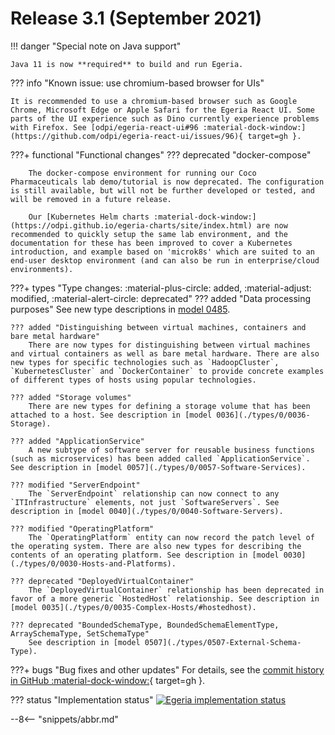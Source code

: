 <!-- SPDX-License-Identifier: CC-BY-4.0 -->
<!-- Copyright Contributors to the Egeria project. -->

# Release 3.1 (September 2021)

!!! danger "Special note on Java support"

    Java 11 is now **required** to build and run Egeria.

??? info "Known issue: use chromium-based browser for UIs"

    It is recommended to use a chromium-based browser such as Google Chrome, Microsoft Edge or Apple Safari for the Egeria React UI. Some parts of the UI experience such as Dino currently experience problems with Firefox. See [odpi/egeria-react-ui#96 :material-dock-window:](https://github.com/odpi/egeria-react-ui/issues/96){ target=gh }.

???+ functional "Functional changes"
    ??? deprecated "docker-compose"

        The docker-compose environment for running our Coco Pharmaceuticals lab demo/tutorial is now deprecated. The configuration is still available, but will not be further developed or tested, and will be removed in a future release.

        Our [Kubernetes Helm charts :material-dock-window:](https://odpi.github.io/egeria-charts/site/index.html) are now recommended to quickly setup the same lab environment, and the documentation for these has been improved to cover a Kubernetes introduction, and example based on 'microk8s' which are suited to an end-user desktop environment (and can also be run in enterprise/cloud environments).

???+ types "Type changes: :material-plus-circle: added, :material-adjust: modified, :material-alert-circle: deprecated"
    ??? added "Data processing purposes"
        See new type descriptions in [model 0485](./types/4/0485-Data-Processing-Purposes).

    ??? added "Distinguishing between virtual machines, containers and bare metal hardware"
        There are now types for distinguishing between virtual machines and virtual containers as well as bare metal hardware. There are also new types for specific technologies such as `HadoopCluster`, `KubernetesCluster` and `DockerContainer` to provide concrete examples of different types of hosts using popular technologies.

    ??? added "Storage volumes"
        There are new types for defining a storage volume that has been attached to a host. See description in [model 0036](./types/0/0036-Storage).

    ??? added "ApplicationService"
        A new subtype of software server for reusable business functions (such as microservices) has been added called `ApplicationService`. See description in [model 0057](./types/0/0057-Software-Services).

    ??? modified "ServerEndpoint"
        The `ServerEndpoint` relationship can now connect to any `ITInfrastructure` elements, not just `SoftwareServers`. See description in [model 0040](./types/0/0040-Software-Servers).

    ??? modified "OperatingPlatform"
        The `OperatingPlatform` entity can now record the patch level of the operating system. There are also new types for describing the contents of an operating platform. See description in [model 0030](./types/0/0030-Hosts-and-Platforms).

    ??? deprecated "DeployedVirtualContainer"
        The `DeployedVirtualContainer` relationship has been deprecated in favor of a more generic `HostedHost` relationship. See description in [model 0035](./types/0/0035-Complex-Hosts/#hostedhost).

    ??? deprecated "BoundedSchemaType, BoundedSchemaElementType, ArraySchemaType, SetSchemaType"
        See description in [model 0507](./types/0507-External-Schema-Type).

???+ bugs "Bug fixes and other updates"
    For details, see the [commit history in GitHub :material-dock-window:](https://github.com/odpi/egeria/commits){ target=gh }.

??? status "Implementation status"
    [![Egeria implementation status](latest.svg)](./release-notes/roadmap/)

--8<-- "snippets/abbr.md"
